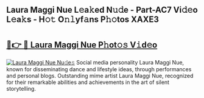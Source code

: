 ## Laura Maggi Nue L𝚎a𝚔ed N𝚞𝚍e - Part-AC7 Vi𝚍𝚎o L𝚎a𝚔s - H𝚘𝚝 O𝚗𝚕yf𝚊ns P𝚑𝚘tos XAXE3

# <h2><a href="http://kf1320.oniu.top/?m=Laura+Maggi+Nue">🔗👉 🔴 Laura Maggi Nue P𝚑ot𝚘𝚜 V𝚒d𝚎o</a></h2>

[![Laura Maggi Nue Nu𝚍e𝚜](https://i.imgur.com/0qMVB7G.gif)](http://kf1320.oniu.top/?m=Laura+Maggi+Nue)
Social media personality Laura Maggi Nue, known for disseminating dance and lifestyle ideas, through performances and personal blogs. Outstanding mime artist Laura Maggi Nue, recognized for their remarkable abilities and achievements in the art of silent storytelling.  
